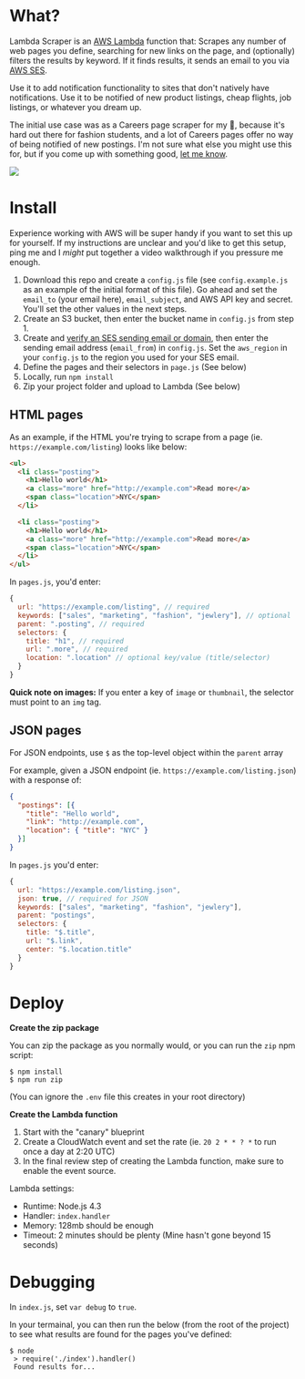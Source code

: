 # What?

Lambda Scraper is an [AWS Lambda](https://aws.amazon.com/lambda/) function that: Scrapes any number of web pages you define, searching for new links on the page, and (optionally) filters the results by keyword. If it finds results, it sends an email to you via [AWS SES](https://aws.amazon.com/ses/). 

Use it to add notification functionality to sites that don't natively have notifications. Use it to be notified of new product listings, cheap flights, job listings, or whatever you dream up.

The initial use case was as a Careers page scraper for my 👫, because it's hard out there for fashion students, and a lot of Careers pages offer no way of being notified of new postings. I'm not sure what else you might use this for, but if you come up with something good, [let me know](https://twitter.com/sawyerh).

![](https://dl.dropboxusercontent.com/u/74524/nodelete/lambda-scraper.png)

# Install

Experience working with AWS will be super handy if you want to set this up for yourself. If my instructions are unclear and you'd like to get this setup, ping me and I _might_ put together a video walkthrough if you pressure me enough.

1. Download this repo and create a `config.js` file (see `config.example.js` as an example of the initial format of this file). Go ahead and set the `email_to` (your email here), `email_subject`, and AWS API key and secret. You'll set the other values in the next steps.
1. Create an S3 bucket, then enter the bucket name in `config.js` from step 1.
1. Create and [verify an SES sending email or domain](http://docs.aws.amazon.com/ses/latest/DeveloperGuide/verify-addresses-and-domains.html), then enter the sending email address (`email_from`) in `config.js`. Set the `aws_region` in your `config.js` to the region you used for your SES email.
1. Define the pages and their selectors in `page.js` (See below)
1. Locally, run `npm install`
1. Zip your project folder and upload to Lambda (See below)

## HTML pages

As an example, if the HTML you're trying to scrape from a page (ie. `https://example.com/listing`) looks like below:

```html
<ul>
  <li class="posting">
    <h1>Hello world</h1>
    <a class="more" href="http://example.com">Read more</a>
    <span class="location">NYC</span>
  </li>

  <li class="posting">
    <h1>Hello world</h1>
    <a class="more" href="http://example.com">Read more</a>
    <span class="location">NYC</span>
  </li>
</ul>
```

In `pages.js`, you'd enter:

```js
{
  url: "https://example.com/listing", // required
  keywords: ["sales", "marketing", "fashion", "jewlery"], // optional
  parent: ".posting", // required
  selectors: {
    title: "h1", // required
    url: ".more", // required
    location: ".location" // optional key/value (title/selector)
  }
}
```

**Quick note on images:** If you enter a key of `image` or `thumbnail`, the selector must point to an `img` tag.

## JSON pages

For JSON endpoints, use `$` as the top-level object within the `parent` array

For example, given a JSON endpoint (ie. `https://example.com/listing.json`) with a response of:

```json
{
  "postings": [{
    "title": "Hello world",
    "link": "http://example.com",
    "location": { "title": "NYC" }
  }]
}
```

In `pages.js` you'd enter:

```js
{
  url: "https://example.com/listing.json",
  json: true, // required for JSON
  keywords: ["sales", "marketing", "fashion", "jewlery"],
  parent: "postings",
  selectors: {
    title: "$.title",
    url: "$.link",
    center: "$.location.title"
  }
}
```

# Deploy

**Create the zip package**

You can zip the package as you normally would, or you can run the `zip` npm script: 

```
$ npm install
$ npm run zip
```

(You can ignore the `.env` file this creates in your root directory)

**Create the Lambda function**

1. Start with the "canary" blueprint
1. Create a CloudWatch event and set the rate (ie. `20 2 * * ? *` to run once a day at 2:20 UTC)
1. In the final review step of creating the Lambda function, make sure to enable the event source.

Lambda settings:

- Runtime: Node.js 4.3
- Handler: `index.handler`
- Memory: 128mb should be enough
- Timeout: 2 minutes should be plenty (Mine hasn't gone beyond 15 seconds)

# Debugging

In `index.js`, set `var debug` to `true`.

In your termainal, you can then run the below (from the root of the project) to see what results are found for the pages you've defined:

```
$ node
 > require('./index').handler()
 Found results for...
```
